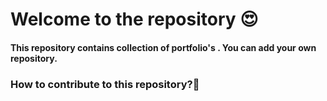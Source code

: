 # Welcome to the repository 😍
#### This repository contains collection of portfolio's . You can add your own repository.

### How to contribute to this repository?🧐
